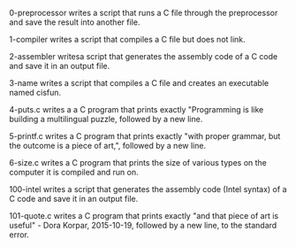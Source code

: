 0-preprocessor writes a script that runs a C file through the preprocessor and save the result into another file.

1-compiler writes a script that compiles a C file but does not link.

2-assembler writesa script that generates the assembly code of a C code and save it in an output file.

3-name writes a script that compiles a C file and creates an executable named cisfun.

4-puts.c writes a a C program that prints exactly "Programming is like building a multilingual puzzle, followed by a new line.

5-printf.c writes a C program that prints exactly "with proper grammar, but the outcome is a piece of art,", followed by a new line.

6-size.c writes a C program that prints the size of various types on the computer it is compiled and run on.

100-intel writes a script that generates the assembly code (Intel syntax) of a C code and save it in an output file.

101-quote.c writes a C program that prints exactly "and that piece of art is useful" - Dora Korpar, 2015-10-19, followed by a new line, to the standard error.
